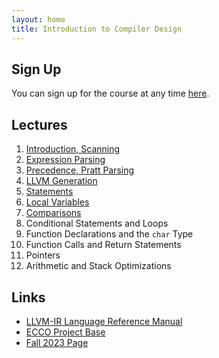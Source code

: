 ```yaml
---
layout: home
title: Introduction to Compiler Design
---
```


## Sign Up

You can sign up for the course at any time [here]({{site.url}}/signup/).

## Lectures

1. [Introduction, Scanning]({{site.url}}/lectures/01/)
2. [Expression Parsing]({{site.url}}/lectures/02/)
3. [Precedence, Pratt Parsing]({{site.url}}/lectures/03/)
4. [LLVM Generation]({{site.url}}/lectures/04/)
5. [Statements]({{site.url}}/lectures/05/)
6. [Local Variables]({{site.url}}/lectures/06/)
7. [Comparisons]({{site.url}}/lectures/07/)
8. Conditional Statements and Loops
9. Function Declarations and the `char` Type
10. Function Calls and Return Statements
11. Pointers
12. Arithmetic and Stack Optimizations

## Links

- [LLVM-IR Language Reference Manual](https://llvm.org/docs/LangRef.html)
- [ECCO Project Base](https://github.com/CharlesAverill/ECCO)
- [Fall 2023 Page](https://seashell.charles.systems/teaching/ICD)